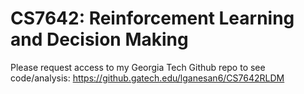 # CS7642: Reinforcement Learning and Decision Making

Please request access to my Georgia Tech Github repo to see code/analysis:
https://github.gatech.edu/lganesan6/CS7642RLDM

